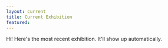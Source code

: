 ```yaml
---
layout: current
title: Current Exhibition
featured:
---
```


Hi! Here's the most recent exhibition. It'll show up automatically.
